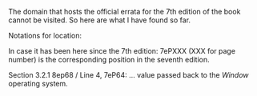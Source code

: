 The domain that hosts the official errata for the 7th edition of the book cannot be visited. So here are what I have found so far.

Notations for location:

In case it has been here since the 7th edition: 7ePXXX (XXX for page number) is the corresponding position in the seventh edition.

Section 3.2.1
8ep68 / Line 4, 7eP64: ... value passed back to the *Window*  operating system.
